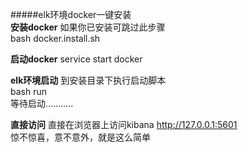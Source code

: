#####elk环境docker一键安装  
**安装docker**
如果你已安装可跳过此步骤  
bash docker.install.sh  

**启动docker**
service start docker  

**elk环境启动**
到安装目录下执行启动脚本  
bash run  
等待启动...........  

**直接访问**
直接在浏览器上访问kibana http://127.0.0.1:5601  
惊不惊喜，意不意外，就是这么简单  